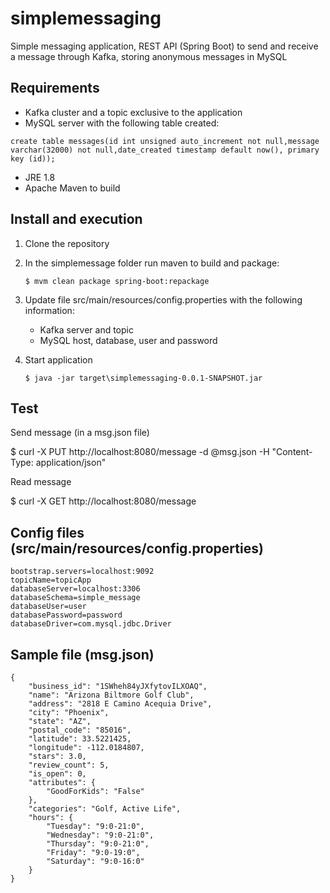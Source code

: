 # simplemessaging
Simple messaging application, REST API (Spring Boot) to send and receive a message through Kafka, storing anonymous messages in MySQL

## Requirements
* Kafka cluster and a topic exclusive to the application
* MySQL server with the following table created:

```create table messages(id int unsigned auto_increment not null,message varchar(32000) not null,date_created timestamp default now(), primary key (id));```
* JRE 1.8
* Apache Maven to build

## Install and execution
1. Clone the repository
2. In the simplemessage folder run maven to build and package:

    ```$ mvm clean package spring-boot:repackage```
3. Update file src/main/resources/config.properties with the following information:
    * Kafka server and topic
    * MySQL host, database, user and password
4. Start application

    ```$ java -jar target\simplemessaging-0.0.1-SNAPSHOT.jar```

## Test
Send message (in a msg.json file)

$ curl -X PUT http://localhost:8080/message -d @msg.json -H "Content-Type: application/json"

Read message

$ curl -X GET http://localhost:8080/message

## Config files (src/main/resources/config.properties)
```
bootstrap.servers=localhost:9092
topicName=topicApp
databaseServer=localhost:3306
databaseSchema=simple_message
databaseUser=user
databasePassword=password
databaseDriver=com.mysql.jdbc.Driver
```
## Sample file (msg.json)
```
{
    "business_id": "1SWheh84yJXfytovILXOAQ",
    "name": "Arizona Biltmore Golf Club",
    "address": "2818 E Camino Acequia Drive",
    "city": "Phoenix",
    "state": "AZ",
    "postal_code": "85016",
    "latitude": 33.5221425,
    "longitude": -112.0184807,
    "stars": 3.0,
    "review_count": 5,
    "is_open": 0,
    "attributes": {
        "GoodForKids": "False"
    },
    "categories": "Golf, Active Life",
    "hours": {
        "Tuesday": "9:0-21:0",
        "Wednesday": "9:0-21:0",
        "Thursday": "9:0-21:0",
        "Friday": "9:0-19:0",
        "Saturday": "9:0-16:0"
    }
}
```
